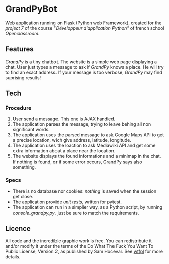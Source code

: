 # GrandPyBot

Web application running on Flask (Python web Framework), created for the *project 7* of the course _"Développeur d'application Python"_ of french school *Openclassroom*.


## Features
_GrandPy_ is a tiny chatbot.
The website is a simple web page displaying a chat.
User just types a message to ask if _GrandPy_ knows a place. He will try to find an exact address.
If your message is too verbose, _GrandPy_ may find suprising results!


## Tech

### Procedure

1. User send a message. This one is AJAX handled.
2. The application parses the message, trying to leave behing all non significant words.
3. The application uses the parsed message to ask Google Maps API to get a precise location, wich give address, latitude, longitude.
4. The application uses the loaction to ask Mediawiki API and get some extra information about a place near the location.
5. The website displays the found informations and a minimap in the chat. If nothing is found, or if some error occurs, GrandPy says also something.

### Specs

* There is no database nor cookies: *nothing* is saved when the session get close.
* The application provide *unit tests*, written for pytest.
* The application can run in a simplier way, as a Python script, by running *console_grandpy.py*, just be sure to match the requirements.


## Licence
All code and the incredible graphic work is free. You can redistribute it and/or modify it under the terms of the Do What The Fuck You Want To Public License, Version 2, as published by Sam Hocevar. See [wtfpl](http://www.wtfpl.net/) for more details.